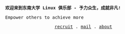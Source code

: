 <b><samp>欢迎来到东南大学 Linux 俱乐部 - 予力众生，成就非凡!</samp></b>

<samp>Empower others to achieve more</samp>

<p align="center">
  <samp>
    <a href="https://seulinux.github.io/recruit">recruit</a> .
    <a href="mailto:recruit@seumsc.com">mail</a> .
    <a href="https://seulinux.github.io/about">about</a>
  </samp>
</p>
